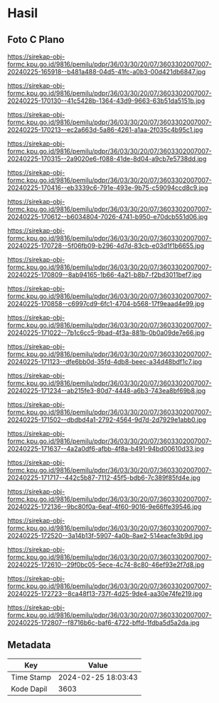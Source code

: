 # Hasil

## Foto C Plano

https://sirekap-obj-formc.kpu.go.id/9816/pemilu/pdpr/36/03/30/20/07/3603302007007-20240225-165918--b481a488-04d5-41fc-a0b3-00d421db6847.jpg

https://sirekap-obj-formc.kpu.go.id/9816/pemilu/pdpr/36/03/30/20/07/3603302007007-20240225-170130--41c5428b-1364-43d9-9663-63b51da5151b.jpg

https://sirekap-obj-formc.kpu.go.id/9816/pemilu/pdpr/36/03/30/20/07/3603302007007-20240225-170213--ec2a663d-5a86-4261-a1aa-2f035c4b95c1.jpg

https://sirekap-obj-formc.kpu.go.id/9816/pemilu/pdpr/36/03/30/20/07/3603302007007-20240225-170315--2a9020e6-f088-41de-8d04-a9cb7e5738dd.jpg

https://sirekap-obj-formc.kpu.go.id/9816/pemilu/pdpr/36/03/30/20/07/3603302007007-20240225-170416--eb3339c6-791e-493e-9b75-c59094ccd8c9.jpg

https://sirekap-obj-formc.kpu.go.id/9816/pemilu/pdpr/36/03/30/20/07/3603302007007-20240225-170612--b6034804-7026-4741-b950-e70dcb551d06.jpg

https://sirekap-obj-formc.kpu.go.id/9816/pemilu/pdpr/36/03/30/20/07/3603302007007-20240225-170728--5f06fb09-b296-4d7d-83cb-e03d1f1b6655.jpg

https://sirekap-obj-formc.kpu.go.id/9816/pemilu/pdpr/36/03/30/20/07/3603302007007-20240225-170809--8ab94165-1b66-4a21-b8b7-f2bd3011bef7.jpg

https://sirekap-obj-formc.kpu.go.id/9816/pemilu/pdpr/36/03/30/20/07/3603302007007-20240225-170858--c6997cd9-6fc1-4704-b568-17f9eaad4e99.jpg

https://sirekap-obj-formc.kpu.go.id/9816/pemilu/pdpr/36/03/30/20/07/3603302007007-20240225-171022--7b1c6cc5-9bad-4f3a-881b-0b0a09de7e66.jpg

https://sirekap-obj-formc.kpu.go.id/9816/pemilu/pdpr/36/03/30/20/07/3603302007007-20240225-171123--dfe6bb0d-35fd-4db8-beec-a34d48bdf1c7.jpg

https://sirekap-obj-formc.kpu.go.id/9816/pemilu/pdpr/36/03/30/20/07/3603302007007-20240225-171234--ab215fe3-80d7-4448-a6b3-743ea8bf69b8.jpg

https://sirekap-obj-formc.kpu.go.id/9816/pemilu/pdpr/36/03/30/20/07/3603302007007-20240225-171502--dbdbd4a1-2792-4564-9d7d-2d7929e1abb0.jpg

https://sirekap-obj-formc.kpu.go.id/9816/pemilu/pdpr/36/03/30/20/07/3603302007007-20240225-171637--4a2a0df6-afbb-4f8a-b491-94bd00610d33.jpg

https://sirekap-obj-formc.kpu.go.id/9816/pemilu/pdpr/36/03/30/20/07/3603302007007-20240225-171717--442c5b87-7112-45f5-bdb6-7c389f85fd4e.jpg

https://sirekap-obj-formc.kpu.go.id/9816/pemilu/pdpr/36/03/30/20/07/3603302007007-20240225-172136--9bc80f0a-6eaf-4f60-9016-9e66ffe39546.jpg

https://sirekap-obj-formc.kpu.go.id/9816/pemilu/pdpr/36/03/30/20/07/3603302007007-20240225-172520--3a14b13f-5907-4a0b-8ae2-514eacfe3b9d.jpg

https://sirekap-obj-formc.kpu.go.id/9816/pemilu/pdpr/36/03/30/20/07/3603302007007-20240225-172610--29f0bc05-5ece-4c74-8c80-46ef93e2f7d8.jpg

https://sirekap-obj-formc.kpu.go.id/9816/pemilu/pdpr/36/03/30/20/07/3603302007007-20240225-172723--8ca48f13-737f-4d25-9de4-aa30e74fe219.jpg

https://sirekap-obj-formc.kpu.go.id/9816/pemilu/pdpr/36/03/30/20/07/3603302007007-20240225-172807--f8716b6c-baf6-4722-bffd-1fdba5d5a2da.jpg


## Metadata

| Key        | Value               |
| ---------- | ------------------- |
| Time Stamp | 2024-02-25 18:03:43 |
| Kode Dapil | 3603                |



